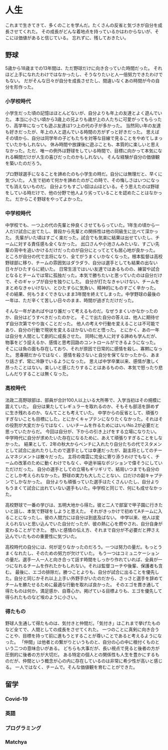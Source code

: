 # 人生

これまで生きてきて、多くのことを学んだ。たくさんの反省と気づきが自分を成長させてくれた。
その成長がどんな着地点を持っているかはわからないが、そこには価値があると信じている。
忘れずに、残しておきたい。


## 野球
5歳から18歳までの13年間は、ただ野球だけに向き合っていた時間だった。
それほど上手になれたわけではなかったし、そうなりたいと人一倍努力できたわけでもない。
だがそんな日々が自分を成長させたし、間違いなくあの時間が今の自分を形作った。

### 小学校時代
小学生だった頃の記憶はほとんどないが、自分よりも年上の友達とよく遊んでいた。
本当に小さい頃から3歳上の兄よりも歳が上の人たちに可愛がってもらったり、高学年になっても遊ぶ友達は1つ上の代の子が多かった。
当然同い年の友達も好きだったが、年上の人と遊んでいる時間の方がずっと好きだった。
思えばその頃から、自分は同学年の子どもたちを対等な目線で見ることをやめてしまっていたかもしれない。
休み時間や放課後に遊ぶことも、本質的に楽しいと思えなかった。ただ、唯一の例外は野球をしている時間で、目標に向かって本気になれる瞬間だけが人生の喜びだったのかもしれない。
そんな経験が自分の価値観を築いたのだろう。

プロ野球選手になることを諦めたのも小学生の時だ。自分には無理だと、早くに気づいた。
人生で初めて何かを諦めたのがこの時で、その悔しさはいつになっても消えないものだ。
自分よりもすごい奴は山ほどいる。そう思えたのは野球をしている時だけで、他の分野で他人より劣っていることを認めたことはなかった。
だからこそ野球をやってよかった。

### 中学校時代
中学校でも、一つ上の代の先輩と仲良くさせてもらっていた。1年生の頃から一人だけ試合に出てたし、普段から先輩との関係性は他の同級生に比べて深かった。
先輩がいた頃はすごく楽だった。試合でも気楽に結果は出せていたし、チームに対する責任感も全くなかった。
出口さんや小池さんみたいな、すごい先輩の背中を追いかけるだけだったのが自分にとってとても居心地が良かった。
ところが自分の代で主将になり、全てがうまくいかなくなった。根本監督は高校野球部に移り、チームの雰囲気はダラダラ、自分は選手としても結果の出ない日々がひたすらに続いた。
日常生活ではいい友達ではあるものの、練習や試合となるとチームでは常に孤独だった。本気で勝ちたいと思っていたのは自分だけで、そのギャップが自分を独りにした。
自分が打たなきゃいけない、チームをまとめなきゃいけない、とひたすらに気負い、精神的にものすごく辛かった。
その結果、何もうまくできないまま3年間を終えてしまった。中学野球の最後の一年は、ただ辛くて苦しい日々のまま、時間が過ぎただけだった。

そんな一年があればやはり誰だって考えるものだ。なぜうまくいかなかったのか、自分はどうすべきだったのかと。
そこで出た自分の答えは、他人に期待せず自分次第でやり抜くことだった。
他人の考えや行動を変えることは不可能であり、自分の行動で現状を変えるほかないのだと悟った。
とにかく、あの一年は自分を人間として劇的に成長させた。
同時に他人に対する諦めも学んだが、物事をどう捉えるか、感情と思考回路のコントロールができるようになった。
そこには負の面も存在しており、それが原因で日常的に感情を殺し、寡黙になった。
思春期だからではなく、感情を殺さないと自分を保てなかったから、あまり話さず、常に冷静でいるようになった。
思えば中学卒業以来、感情が激しく昂ったことはない。楽しいと感じたりすることはあるものの、本気で怒ったり悲しんだりすることは無くなった。


### 高校時代
法政二高野球部は、部員が合計100人以上いる大所帯で、入学当初はその規模に震えていた。
自分は果たしてレギュラーを取れるのか、そもそも部活を辞めずに生き残れるのか、なんてことも考えていた。
中学からの反省として、頑張りすぎないことも目標にした。とにかくキャプテンになりたくなかった。それはその役割が大変だからではなく、いいチームを作るためにはいいNo.2が必要だと思っていたからだ。
今回は自分が、下からの引き上げをする立場になりたい。中学時代に自分が求めたいた存在になるために、あえて頑張りすぎることをしなかった。
結果として、2年の秋大からベンチに入れたり自分たちの代でスタメンとして試合に出れたりしたので選手としては幸運だったが、副主将としてのチームマネジメントは散々だった。
主将の南雲に完全に寄り添うわけでもなく、チームの改革のために動くわけでもなく、中途半端なポジションで偉そうにしていただけだった。
自分の選手としての立場もギリギリで、結局いつまでも自分のことしか考えられなかった。野球の実力も大したことない、口だけの副キャプテンでしかなかった。
自分よりも頑張っていた選手はたくさんいたし、自分よりもうまくて試合に出れていない選手もいた。中学校と同じで、何にも成せなかった。

高校野球で一番の学びは、五明大地から得た。彼と二人で部室で甲子園に行きたいと話し、本気で野球をしようと思えた。
それがきっかけで初めてAチームに入ることになったし、彼の人間力には自分は到底及ばない。
中学以来、他人は変えられないと思い込んでいた自分だったが、彼の熱に心を燃やされ、自分自身が変わることができた。
想いと感情の伝え方、それまで自分が不必要だと押さえ込んでいたものの重要性に気づいた。

高校時代の自分には、何が足りなかったのだろう。一つは努力の量だ。もっとうまくなれたし、そのための努力が欠けていた。
もう一つはコミュニケーションの量だ。選手一人一人と向き合って話す時間をしっかり作れていれば、全員が一つになれるチームを作れたかもしれない。それは監督コーチや後輩、保護者も含む。
最後に、エゴの排除だ。勝つことよりも、自分が試合に出ることを優先した。自分と同じかそれ以上上手い外野手がいたのだから、さっさと選手を辞めてチームを勝たせるために最適な行動を取れば良かった。
そのエゴを貫き通して得たものは何か。満足感か、自尊心か。掲げている目標よりも、エゴを優先して得られたものなど埃のように小さい。

### 得たもの
野球人生通して得たものは、気付きと仲間だ。「気付き」はこれまで挙げたものなど全てで、人間としての成長をさせてくれた。
一つのことに真剣に向き合うことや、目標を持って前に進もうとすることが尊いことであると考えるようになった。
「仲間」は他者との繋がりというものと、自分の心の中に根付くものという二つの意味合いがある。
どちらも大事だが、長い視点で見ると後者の方が圧倒的に後者の方が大切だ。
ある特定の個人との関係性も人生を豊かにするものだが、仲間という概念が心の内に存在しているのは非常に希少性が高いと感じる。
一人ではなく、チームで。そんな価値観を育むことができた。


## 留学

### Covid-19

### 英語

### プログラミング

### Matchya
